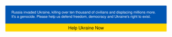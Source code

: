 [![StandWithUkraine](https://raw.githubusercontent.com/vshymanskyy/StandWithUkraine/main/banner2-no-action.svg)](https://github.com/vshymanskyy/StandWithUkraine/blob/main/docs/README.md)
